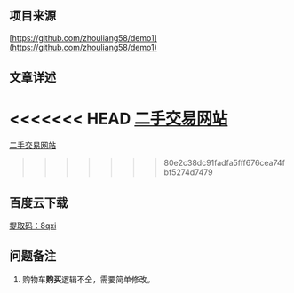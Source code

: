 ## 项目来源
[https://github.com/zhouliang58/demo1](https://github.com/zhouliang58/demo1)
## 文章详述
<<<<<<< HEAD
[二手交易网站](../detail/JSP+Servlet+Mysql实现的二手交易网站.md)
=======
[二手交易网站](../detail/JSP+Servlet+Mysql实现的托马斯网上零食商城.md)
>>>>>>> 80e2c38dc91fadfa5fff676cea74fbf5274d7479
## 百度云下载
[提取码：8qxi](https://pan.baidu.com/s/1DBMMNNo3-vEHkC7wWNMWkw)
## 问题备注
1. 购物车**购买**逻辑不全，需要简单修改。